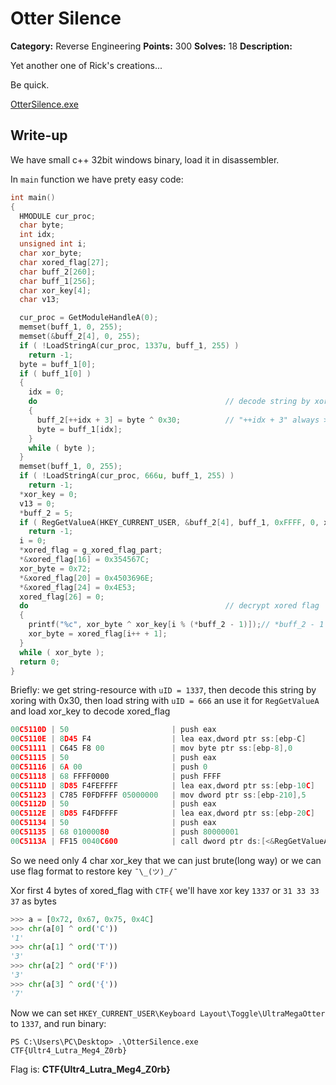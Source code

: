 # Otter Silence

**Category:** Reverse Engineering
**Points:** 300
**Solves:** 18
**Description:**

Yet another one of Rick's creations...

Be quick.

[OtterSilence.exe](OtterSilence.exe)

## Write-up

We have small c++ 32bit windows binary, load it in disassembler.

In `main` function we have prety easy code:
```C
int main()
{
  HMODULE cur_proc; 
  char byte; 
  int idx; 
  unsigned int i; 
  char xor_byte; 
  char xored_flag[27]; 
  char buff_2[260]; 
  char buff_1[256]; 
  char xor_key[4]; 
  char v13; 

  cur_proc = GetModuleHandleA(0);
  memset(buff_1, 0, 255);
  memset(&buff_2[4], 0, 255);
  if ( !LoadStringA(cur_proc, 1337u, buff_1, 255) )
    return -1;
  byte = buff_1[0];
  if ( buff_1[0] )
  {
    idx = 0;
    do                                          // decode string by xor
    {
      buff_2[++idx + 3] = byte ^ 0x30;          // "++idx + 3" always >= 4
      byte = buff_1[idx];
    }
    while ( byte );
  }
  memset(buff_1, 0, 255);
  if ( !LoadStringA(cur_proc, 666u, buff_1, 255) )
    return -1;
  *xor_key = 0;
  v13 = 0;
  *buff_2 = 5;
  if ( RegGetValueA(HKEY_CURRENT_USER, &buff_2[4], buff_1, 0xFFFF, 0, xor_key, buff_2) )// load decrypt key
    return -1;
  i = 0;
  *xored_flag = g_xored_flag_part;
  *&xored_flag[16] = 0x354567C;
  xor_byte = 0x72;
  *&xored_flag[20] = 0x4503696E;
  *&xored_flag[24] = 0x4E53;
  xored_flag[26] = 0;
  do                                            // decrypt xored flag
  {
    printf("%c", xor_byte ^ xor_key[i % (*buff_2 - 1)]);// *buff_2 - 1 == 4
    xor_byte = xored_flag[i++ + 1];
  }
  while ( xor_byte );
  return 0;
}
```

Briefly: we get string-resource with `uID = 1337`, then decode this string by xoring with 0x30, then load string with `uID = 666` an use it for `RegGetValueA` and load xor_key to decode xored_flag

```C
00C5110D | 50                       | push eax                                | LPDWORD pcbData = "Keyboard Layout\\Toggle"
00C5110E | 8D45 F4                  | lea eax,dword ptr ss:[ebp-C]            |
00C51111 | C645 F8 00               | mov byte ptr ss:[ebp-8],0               |
00C51115 | 50                       | push eax                                | PVOID pvData = "Keyboard Layout\\Toggle"
00C51116 | 6A 00                    | push 0                                  | LPDWORD pdwType = REG_NONE
00C51118 | 68 FFFF0000              | push FFFF                               | DWORD dwFlags = FFFF
00C5111D | 8D85 F4FEFFFF            | lea eax,dword ptr ss:[ebp-10C]          |
00C51123 | C785 F0FDFFFF 05000000   | mov dword ptr ss:[ebp-210],5            |
00C5112D | 50                       | push eax                                | LPCTSTR lpValue = "Keyboard Layout\\Toggle"
00C5112E | 8D85 F4FDFFFF            | lea eax,dword ptr ss:[ebp-20C]          |
00C51134 | 50                       | push eax                                | LPCTSTR lpSubKey = "Keyboard Layout\\Toggle"
00C51135 | 68 01000080              | push 80000001                           | HANDLE hkey = HKEY_CURRENT_USER
00C5113A | FF15 0040C600            | call dword ptr ds:[<&RegGetValueA>]     | RegGetValueA
```

So we need only 4 char xor_key that we can just brute(long way) or we can use flag format to restore key `¯\_(ツ)_/¯`

Xor first 4 bytes of xored_flag with `CTF{` we'll have xor key `1337` or `31 33 33 37` as bytes

```python
>>> a = [0x72, 0x67, 0x75, 0x4C]
>>> chr(a[0] ^ ord('C'))
'1'
>>> chr(a[1] ^ ord('T'))
'3'
>>> chr(a[2] ^ ord('F'))
'3'
>>> chr(a[3] ^ ord('{'))
'7'
```

Now we can set `HKEY_CURRENT_USER\Keyboard Layout\Toggle\UltraMegaOtter` to `1337`, and run binary:

```
PS C:\Users\PC\Desktop> .\OtterSilence.exe
CTF{Ultr4_Lutra_Meg4_Z0rb}
```

Flag is: **CTF{Ultr4_Lutra_Meg4_Z0rb}**
